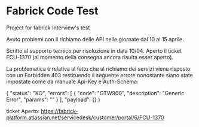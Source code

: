 # Fabrick Code Test
Project for fabrick  Interview's test 

Avuto problemi con il richiamo delle API 
nelle giornate dal 10 al 15 aprile.

Scritto al supporto tecnico per risoluzione in data 10/04.
Aperto il ticket FCU-1370 (al momento della consegna ancora risulta esser aperto).

La problematica è relativa al fatto che al richiamo dei servizi viene risposto con un Forbidden 403 
restituendo il seguente errore nonostante siano state impostate come da manuale Api-Key e Auth-Schema:

{
    "status": "KO",
    "errors": [
        {
            "code": "GTW900",
            "description": "Generic Error",
            "params": ""
        }
    ],
    "payload": {}
}

ticket Aperto:
https://fabrick-platform.atlassian.net/servicedesk/customer/portal/6/FCU-1370
